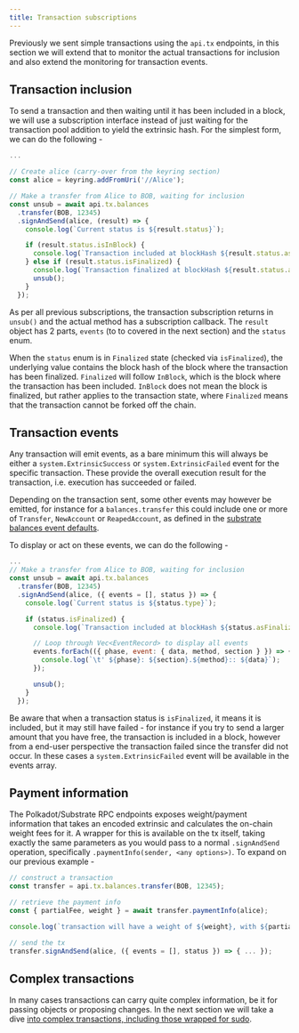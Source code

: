 ```yaml
---
title: Transaction subscriptions
---
```


Previously we sent simple transactions using the `api.tx` endpoints, in this section we will extend that to monitor the actual transactions for inclusion and also extend the monitoring for transaction events.


## Transaction inclusion

To send a transaction and then waiting until it has been included in a block, we will use a subscription interface instead of just waiting for the transaction pool addition to yield the extrinsic hash. For the simplest form, we can do the following -

```js
...

// Create alice (carry-over from the keyring section)
const alice = keyring.addFromUri('//Alice');

// Make a transfer from Alice to BOB, waiting for inclusion
const unsub = await api.tx.balances
  .transfer(BOB, 12345)
  .signAndSend(alice, (result) => {
    console.log(`Current status is ${result.status}`);

    if (result.status.isInBlock) {
      console.log(`Transaction included at blockHash ${result.status.asInBlock}`);
    } else if (result.status.isFinalized) {
      console.log(`Transaction finalized at blockHash ${result.status.asFinalized}`);
      unsub();
    }
  });
```

As per all previous subscriptions, the transaction subscription returns in `unsub()` and the actual method has a subscription callback. The `result` object has 2 parts, `events` (to to covered in the next section) and the `status` enum.

When the `status` enum is in `Finalized` state (checked via `isFinalized`), the underlying value contains the block hash of the block where the transaction has been finalized. `Finalized` will follow `InBlock`, which is the block where the transaction has been included. `InBlock` does not mean the block is finalized, but rather applies to the transaction state, where `Finalized` means that the transaction cannot be forked off the chain.


## Transaction events

Any transaction will emit events, as a bare minimum this will always be either a `system.ExtrinsicSuccess` or `system.ExtrinsicFailed` event for the specific transaction. These provide the overall execution result for the transaction, i.e. execution has succeeded or failed.

Depending on the transaction sent, some other events may however be emitted, for instance for a `balances.transfer` this could include one or more of `Transfer`, `NewAccount` or `ReapedAccount`, as defined in the [substrate balances event defaults](../../crust/events.md#balances).

To display or act on these events, we can do the following -

```js
...
// Make a transfer from Alice to BOB, waiting for inclusion
const unsub = await api.tx.balances
  .transfer(BOB, 12345)
  .signAndSend(alice, ({ events = [], status }) => {
    console.log(`Current status is ${status.type}`);

    if (status.isFinalized) {
      console.log(`Transaction included at blockHash ${status.asFinalized}`);

      // Loop through Vec<EventRecord> to display all events
      events.forEach(({ phase, event: { data, method, section } }) => {
        console.log(`\t' ${phase}: ${section}.${method}:: ${data}`);
      });

      unsub();
    }
  });
```

Be aware that when a transaction status is `isFinalized`, it means it is included, but it may still have failed - for instance if you try to send a larger amount that you have free, the transaction is included in a block, however from a end-user perspective the transaction failed since the transfer did not occur. In these cases a `system.ExtrinsicFailed` event will be available in the events array.


## Payment information

The Polkadot/Substrate RPC endpoints exposes weight/payment information that takes an encoded extrinsic and calculates the on-chain weight fees for it. A wrapper for this is available on the tx itself, taking exactly the same parameters as you would pass to a normal `.signAndSend` operation, specifically `.paymentInfo(sender, <any options>)`. To expand on our previous example -

```js
// construct a transaction
const transfer = api.tx.balances.transfer(BOB, 12345);

// retrieve the payment info
const { partialFee, weight } = await transfer.paymentInfo(alice);

console.log(`transaction will have a weight of ${weight}, with ${partialFee.toHuman()} weight fees`);

// send the tx
transfer.signAndSend(alice, ({ events = [], status }) => { ... });
```


## Complex transactions

In many cases transactions can carry quite complex information, be it for passing objects or proposing changes. In the next section we will take a dive [into complex transactions, including those wrapped for sudo](api.tx.wrap.md).
